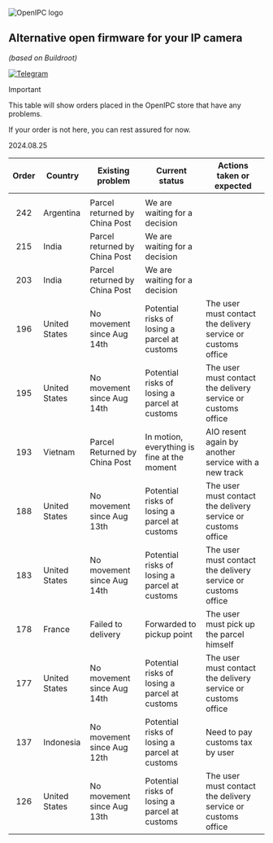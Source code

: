 ![OpenIPC logo][logo]

## Alternative open firmware for your IP camera
_(based on Buildroot)_

[![Telegram](https://openipc.org/images/telegram_button.svg)][telegram]

> [!IMPORTANT]
> This table will show orders placed in the OpenIPC store that have any problems.
>
> If your order is not here, you can rest assured for now.
> 
> 2024.08.25


| Order  | Country         | Existing problem                              | Current status                                | Actions taken or expected                                    |
|:------:|-----------------|-----------------------------------------------|-----------------------------------------------|--------------------------------------------------------------|
|        |                 |                                               |                                               |                                                              |
| 242    | Argentina       | Parcel returned by China Post                 | We are waiting for a decision                 |                                                              |
| 215    | India           | Parcel returned by China Post                 | We are waiting for a decision                 |                                                              |
| 203    | India           | Parcel returned by China Post                 | We are waiting for a decision                 |                                                              |
| 196    | United States   | No movement since Aug 14th                    | Potential risks of losing a parcel at customs | The user must contact the delivery service or customs office |
| 195    | United States   | No movement since Aug 14th                    | Potential risks of losing a parcel at customs | The user must contact the delivery service or customs office |
| 193    | Vietnam         | Parcel Returned by China Post                 | In motion, everything is fine at the moment   | AIO resent again by another service with a new track         |
| 188    | United States   | No movement since Aug 13th                    | Potential risks of losing a parcel at customs | The user must contact the delivery service or customs office |
| 183    | United States   | No movement since Aug 14th                    | Potential risks of losing a parcel at customs | The user must contact the delivery service or customs office |
| 178    | France          | Failed to delivery                            | Forwarded to pickup point                     | The user must pick up the parcel himself                     |
| 177    | United States   | No movement since Aug 14th                    | Potential risks of losing a parcel at customs | The user must contact the delivery service or customs office |
| 137    | Indonesia       | No movement since Aug 12th                    | Potential risks of losing a parcel at customs | Need to pay customs tax by user                              |
| 126    | United States   | No movement since Aug 13th                    | Potential risks of losing a parcel at customs | The user must contact the delivery service or customs office |



[logo]: https://openipc.org/assets/openipc-logo-black.svg
[telegram]: https://openipc.org/our-channels
